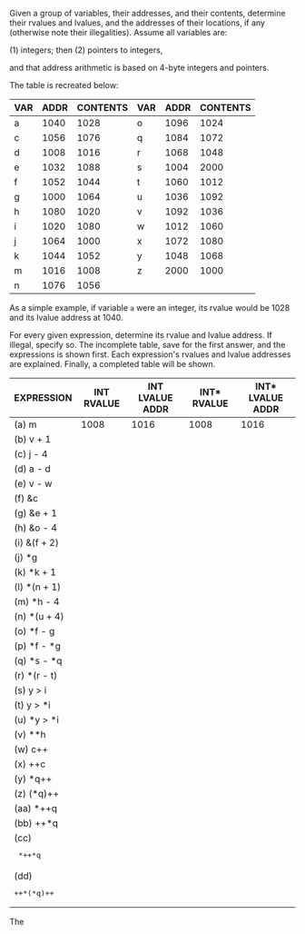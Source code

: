 Given a group of variables, their addresses, and their contents, determine their rvalues and lvalues, and the addresses of their locations, if any (otherwise note their illegalities). Assume all variables are:

(1) integers; then
(2) pointers to integers,

and that address arithmetic is based on 4-byte integers and pointers.

The table is recreated below:

VAR     |   ADDR    |   CONTENTS    |   VAR     |   ADDR    |   CONTENTS
--------|-----------|---------------|-----------|-----------|-----------
a       |   1040    |   1028        |   o       |   1096    |   1024
c       |   1056    |   1076        |   q       |   1084    |   1072
d       |   1008    |   1016        |   r       |   1068    |   1048
e       |   1032    |   1088        |   s       |   1004    |   2000
f       |   1052    |   1044        |   t       |   1060    |   1012
g       |   1000    |   1064        |   u       |   1036    |   1092
h       |   1080    |   1020        |   v       |   1092    |   1036
i       |   1020    |   1080        |   w       |   1012    |   1060
j       |   1064    |   1000        |   x       |   1072    |   1080
k       |   1044    |   1052        |   y       |   1048    |   1068
m       |   1016    |   1008        |   z       |   2000    |   1000
n       |   1076    |   1056        |           |           |

As a simple example, if variable <code>a</code> were an integer, its rvalue would be 1028 and its lvalue address at 1040.

For every given expression, determine its rvalue and lvalue address. If illegal, specify so. The incomplete table, save for the first answer, and the expressions is shown first. Each expression's rvalues and lvalue addresses are explained. Finally, a completed table will be shown.

EXPRESSION  | INT RVALUE | INT LVALUE ADDR | INT* RVALUE | INT* LVALUE ADDR
------------|------------|-----------------|-------------|-----------------
(a) m       |   1008     |   1016          |   1008      |   1016
(b) v + 1   |    |  |   |
(c) j - 4   |
(d) a - d   |
(e) v - w   |
(f) &c      |
(g) &e + 1  |
(h) &o - 4  |
(i) &(f + 2)|
(j) *g      |
(k) *k + 1  |
(l) *(n + 1)|
(m) *h - 4  |
(n) *(u + 4)|
(o) *f - g  |
(p) *f - *g |
(q) *s - *q |
(r) *(r - t)|
(s) y > i   |
(t) y > *i  |
(u) *y > *i |
(v) **h     |
(w) c++     |
(x) ++c     |
(y) *q++    |
(z) (*q)++  |
(aa)    *++q|
(bb)    ++*q|
(cc)<pre>    *++*q</pre>|
(dd)<pre>++*(*q)++</pre>|

The
